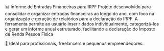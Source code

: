 📊 Informe de Entradas Financeiras para IRPF
Projeto desenvolvido para consolidar e organizar entradas financeiras ao longo do ano, com foco na organização e geração de relatórios para a declaração do IRPF. A ferramenta permite ao usuário inserir dados individualmente, categorizá-los e gerar um informe anual estruturado, facilitando a declaração do Imposto de Renda Pessoa Física

📌 Ideal para profissionais, freelancers e pequenos empreendedores.
